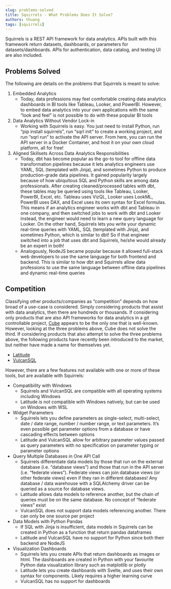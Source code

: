 ```yaml
---
slug: problems-solved
title: Squirrels - What Problems Does It Solve?
authors: thuang
tags: [squirrels]
---
```


Squirrels is a REST API framework for data analytics. APIs built with this framework return datasets, dashboards, or parameters for datasets/dashboards. APIs for authentication, data catalog, and testing UI are also included.

## Problems Solved

The following are details on the problems that Squirrels is meant to solve:

<!-- truncate -->

1. Embedded Analytics
    - Today, data professions may feel comfortable creating data analytics dashboards in BI tools like Tableau, Looker, and PowerBI. However, to embed data analytics into your own applications with the same “look and feel” is not possible to do with these popular BI tools
2. Data Analytics Without Vendor Lock-in
    - Working with Squirrels is easy. You just need to install Python, run “pip install squirrels”, run “sqrl init” to create a working project, and run “sqrl run” to activate the API server. From here, you can run the API server in a Docker Container, and host it on your own cloud platform, all for free! 
3. Aligned Skillsets Across Data Analytics Responsibilities
    - Today, dbt has become popular as the go-to tool for offline data transformation pipelines because it lets analytics engineers use YAML, SQL (templated with Jinja), and sometimes Python to produce production-grade data pipelines. It gained popularity largely because of how ubiquitous SQL and Python skills are among data professionals. After creating cleaned/processed tables with dbt, these tables may be queried using tools like Tableau, Looker, PowerBI, Excel, etc. Tableau uses VizQL, Looker uses LookML, PowerBI uses DAX, and Excel uses its own syntax for Excel formulas. This means if an analytics engineer works with dbt and Tableau in one company, and then switched jobs to work with dbt and Looker instead, the engineer would need to learn a new query language for Looker. On the other hand, Squirrels lets you write your dynamic real-time queries with YAML, SQL (templated with Jinja), and sometimes Python, which is similar to dbt! So if that engineer switched into a job that uses dbt and Squirrels, he/she would already be an expert in both!
    - Analogously, NodeJS became popular because it allowed full-stack web developers to use the same language for both frontend and backend. This is similar to how dbt and Squirrels allow data professions to use the same language between offline data pipelines and dynamic real-time queries

## Competition

Classifying other products/companies as “competition” depends on how broad of a use-case is considered. Simply considering products that assist with data analytics, then there are hundreds or thousands. If considering only products that are also API frameworks for data analytics in a git controllable project, [Cube](http://cube.dev) appears to be the only one that is well-known. However, looking at the three problems above, Cube does not solve the third. If considering products that also attempt to solve the three problems above, the following products have recently been introduced to the market, but neither have made a name for themselves yet.

- [Latitude](https://tools.latitude.so/)
- [VulcanSQL](https://vulcansql.com/)

However, there are a few features not available with one or more of these tools, but are available with Squirrels:

- Compatibility with Windows
    - Squirrels and VulcanSQL are compatible with all operating systems including Windows
    - Latitude is not compatible with Windows natively, but can be used on Windows with WSL
- Widget Parameters
    - Squirrels lets you define parameters as single-select, multi-select, date / date range, number / number range, or text parameters. It’s even possible get parameter options from a database or have cascading effects between options
    - Latitude and VulcanSQL allow for arbitrary parameter values passed as query parameters with no specification on parameter typing or parameter options
- Query Multiple Databases in One API Call
    - Squirrels differentiate data models by those that run on the external database (i.e. “database views”) and those that run in the API server (i.e. “federate views”). Federate views can join database views (or other federate views) even if they ran in different databases! Any database / data warehouse with a SQLAlchemy driver can be queried as a source for database views.
    - Latitude allows data models to reference another, but the chain of queries must be on the same database. No concept of “federate views” exist
    - VulcanSQL does not support data models referencing another. There can only be one source per project
- Data Models with Python Pandas
    - If SQL with Jinja is insufficient, data models in Squirrels can be created in Python as a function that return pandas dataframes
    - Latitude and VulcanSQL have no support for Python since both their backend are NodeJS
- Visualization Dashboards
    - Squirrels lets you create APIs that return dashboards as images or html. The dashboards are created in Python with your favourite Python data visualization library such as matplotlib or plotly
    - Latitude lets you create dashboards with Svelte, and uses their own syntax for components. Likely requires a higher learning curve
    - VulcanSQL has no support for dashboards
